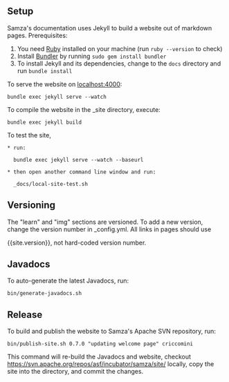 <!--
   Licensed to the Apache Software Foundation (ASF) under one or more
   contributor license agreements.  See the NOTICE file distributed with
   this work for additional information regarding copyright ownership.
   The ASF licenses this file to You under the Apache License, Version 2.0
   (the "License"); you may not use this file except in compliance with
   the License.  You may obtain a copy of the License at

       http://www.apache.org/licenses/LICENSE-2.0

   Unless required by applicable law or agreed to in writing, software
   distributed under the License is distributed on an "AS IS" BASIS,
   WITHOUT WARRANTIES OR CONDITIONS OF ANY KIND, either express or implied.
   See the License for the specific language governing permissions and
   limitations under the License.
-->
## Setup

Samza's documentation uses Jekyll to build a website out of markdown pages. Prerequisites:

1. You need [Ruby](https://www.ruby-lang.org/) installed on your machine (run `ruby --version` to check)
2. Install [Bundler](http://bundler.io/) by running `sudo gem install bundler`
3. To install Jekyll and its dependencies, change to the `docs` directory and run `bundle install`

To serve the website on [localhost:4000](http://localhost:4000/):

    bundle exec jekyll serve --watch

To compile the website in the \_site directory, execute:

    bundle exec jekyll build

To test the site,

    * run:

      bundle exec jekyll serve --watch --baseurl

    * then open another command line window and run:

      _docs/local-site-test.sh

## Versioning

The "learn" and "img" sections are versioned. To add a new version, change the version number in _config.yml. All links in pages should use

{{site.version}}, not hard-coded version number.

## Javadocs

To auto-generate the latest Javadocs, run:

    bin/generate-javadocs.sh

## Release

To build and publish the website to Samza's Apache SVN repository, run:

    bin/publish-site.sh 0.7.0 "updating welcome page" criccomini

This command will re-build the Javadocs and website, checkout https://svn.apache.org/repos/asf/incubator/samza/site/ locally, copy the site into the directory, and commit the changes.
